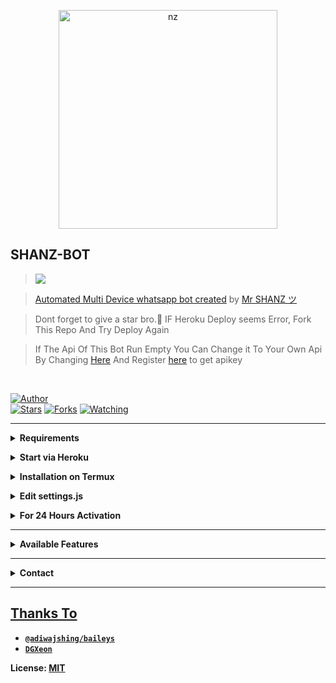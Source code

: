 <p align="center">
<img src="https://telegra.ph/file/cbe4260c2cc5ba296a4a3.jpg" alt="nz" width="350"/>
</p>

## SHANZ-BOT

> <a href="https://youtube.com/channel/UCX9GuKbYYWJ80O3Kymkn3Uw"><img src="https://img.shields.io/badge/Tutorial-Video-ff0000?style=for-the-badge&logo=youtube&logoColor=ff000000&link=https://youtube.com/channel/UCX9GuKbYYWJ80O3Kymkn3Uw" /><br>

> [Automated Multi Device whatsapp bot created](https://github.com/Itsme-shan/SHANZ-BOT) by [Mr SHANZ ツ](https://github.com/Itsme-shan)

> Dont forget to give a star bro.🥲 IF Heroku Deploy seems Error, Fork This Repo And Try Deploy Again

> If The Api Of This Bot Run Empty You Can Change it To Your Own Api By Changing [Here](https://github.com/itsme-shan/SHANZ-BOT/blob/master/settings.js#L18) And Register [here](https://zenzapis.xyz/) to get apikey


</br>

<a href="https://github.com/itsme-shan"><img title="Author" src="https://img.shields.io/badge/Author-SHANZ-blue.svg?color=54aeff&style=for-the-badge&logo=github" /></a>  
<a href="https://github.com/Itsme-shan/SHANZ-BOT"><img title="Stars" src="https://img.shields.io/github/stars/itsme-shan/SHANZ-BOT?color=54aeff&style=flat-square" /></a>
<a href="https://github.com/Itsme-shan/SHANZ-BOT/network/members"><img title="Forks" src="https://img.shields.io/github/forks/Itsme-shan/SHANZ-BOT?color=54aeff&style=flat-square" /></a>
<a href="https://github.com/Itsme-shan/SHANZ-BOT/watchers"><img title="Watching" src="https://img.shields.io/github/watchers/Itsme-shan/SHANZ-BOT?label=watchers&color=54aeff&style=flat-square" /></a> <br>

---

<!-- Requirements -->
<b><details><summary>Requirements</summary></b>
* Some Text Editor
* [Node JS](https://nodejs.org/en/)
* [Git](https://git-scm.com/downloads)
* [FFMPEG](https://ffmpeg.org/download.html)
  
```bash
Add FFmpeg to PATH environment variable
```
</details>


<!-- Start via Heroku -->
<b><details><summary>Start via Heroku</summary></b>

* Scan QR In Your Whatsapp From [Here](https://replit.com/@MalinduHirushan/SHANZ-BOT?outputonly=1&lite=1)
* Fork This Repo By Clicking [Here](https://github.com/Itsme-shan/SHANZ-BOT/fork)
* then Deploy The Bot From [Here](https://heroku.com/deploy?template=https://github.com/Itsme-shan/SHANZ-BOT)
* Wait 5-10 Min To Deploy 
* After Deploying On The Worker And Check The Logs

</details>



<!-- Installation via Termux -->
<b><details><summary>Installation on Termux</summary></b>
```bash
> apt update
> apt upgrade
> pkg update && pkg upgrade
> pkg install bash
> pkg install libwebp
> pkg install git -y
> pkg install nodejs -y 
> pkg install ffmpeg -y 
> pkg install wget
> pkg install imagemagick -y
> git clone https://github.com/Itsme-shan/SHANZ-BOT
> cd SHANZ-BOT
> npm install
```
</details>

<!-- Edit -->
<b><details><summary>Edit settings.js</summary></b>
```bash
global.APIKeys = {
	'https://zenzapis.xyz': 'YOURAPIKEY',
}
  
global.owner = ["9475XXXXXX"]
global.ownername = ["YourName"]
```
</details>


<!-- 24hrs-->
<b><details><summary>For 24 Hours Activation</summary></b>

```bash
npm i -g pm2 && pm2 start index.js && pm2 save && pm2 logs
```

</details>

----


<b><details><summary>Available Features</summary><br>
	
| Features |  Availability |
| :------: |  :----------: |
|   Convert     |       ✅     |
|   Database     |       ✅     |
|   Owner     |       ✅    |
|   Islami     |       ✅     |
|   Downloader     |       ✅     |
|   Tiktok     |       ✅     |
|   Facebook     |       ✅     
|   Twitter     |       ✅     |
|   Instagram     |       ✅     |
|   Antilink     |       ✅     |
|   Auto Sticker     |       ✅     |
|   Games     |       ✅     |
|   Emoji reaction     |       ✅     |
|   Setmenu     |       ✅     |
|   RPG menu     |       ✅     |
|   Anti toxic     |       ✅     |
|   Anti virus     |       ✅     |
|   Image broadcast     |       ✅     |
|   Video broadcast     |       ✅     |
|   Audio broadcast     |       ✅     |
|   Location broadcast     |       ✅     |
|   Webzone     |       ✅      |
|   Searching     |       ✅      |
|   Textpro     |       ✅      |
|   Ephoto     |       ✅     |
|   Anime Web     |       ✅      |
|   Stalker     |       ✅      |
|   Random Text     |       ✅     |
|   Random Image     |       ✅     |
|   Nekos Life     |       ✅      |
|   More Nsfw     |       ✅      |
|   Creator     |       ✅      |
|   Many more     |       ✅     |
|   All features works     |       ✅     |

</details>


----

<!-- Contact Owner -->
<b><details><summary>Contact</summary></b>

## ```Connect With Me```
<p align="center">
<a href="https://wa.me/94704210265"><img src="https://img.shields.io/badge/Contact SHANZ-25D366?style=for-the-badge&logo=whatsapp&logoColor=white" />
<a href="https://youtube.com/channel/UCX9GuKbYYWJ80O3Kymkn3Uw"><img src="https://img.shields.io/badge/Subscribe Mr SHANZ-ff0000?style=for-the-badge&logo=youtube&logoColor=ff000000&link=https://youtube.com/channel/UCX9GuKbYYWJ80O3Kymkn3Uw" /><br>
</p>

</details>


</details><hr>

## Thanks To
* [`@adiwajshing/baileys`](https://github.com/adiwajshing/baileys)
* [`DGXeon`](https://github.com/DGXeon)


License: [MIT](https://github.com/SHANZ-BOT/LICENSE)
